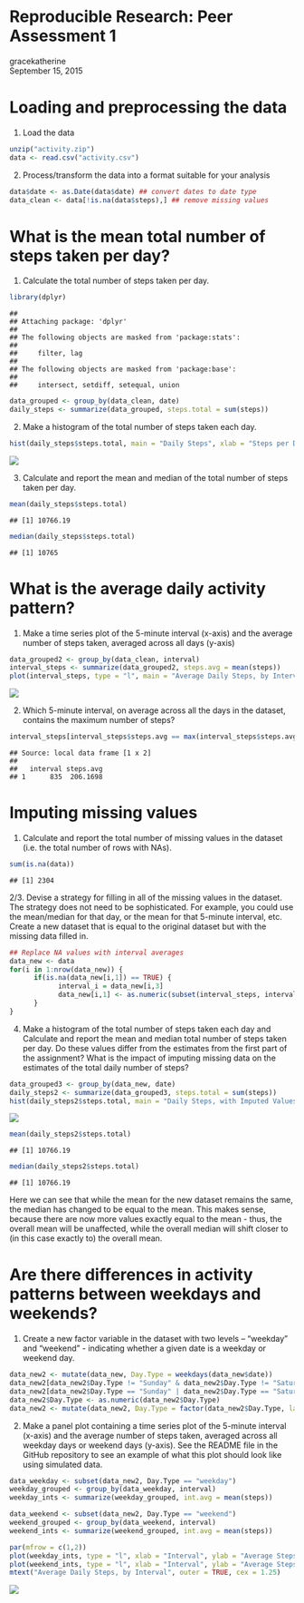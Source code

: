 # Reproducible Research: Peer Assessment 1
gracekatherine  
September 15, 2015  

# Loading and preprocessing the data
1. Load the data

```r
unzip("activity.zip")
data <- read.csv("activity.csv")
```
2. Process/transform the data into a format suitable for your analysis

```r
data$date <- as.Date(data$date) ## convert dates to date type
data_clean <- data[!is.na(data$steps),] ## remove missing values
```

# What is the mean total number of steps taken per day?
1. Calculate the total number of steps taken per day.

```r
library(dplyr)
```

```
## 
## Attaching package: 'dplyr'
## 
## The following objects are masked from 'package:stats':
## 
##     filter, lag
## 
## The following objects are masked from 'package:base':
## 
##     intersect, setdiff, setequal, union
```

```r
data_grouped <- group_by(data_clean, date)
daily_steps <- summarize(data_grouped, steps.total = sum(steps))
```
2. Make a histogram of the total number of steps taken each day.

```r
hist(daily_steps$steps.total, main = "Daily Steps", xlab = "Steps per Day")
```

![](PA1_template_files/figure-html/unnamed-chunk-4-1.png) 

3. Calculate and report the mean and median of the total number of steps taken per day.

```r
mean(daily_steps$steps.total)
```

```
## [1] 10766.19
```

```r
median(daily_steps$steps.total)
```

```
## [1] 10765
```

# What is the average daily activity pattern?
1. Make a time series plot of the 5-minute interval (x-axis) and the average number of steps taken, averaged across all days (y-axis)

```r
data_grouped2 <- group_by(data_clean, interval)
interval_steps <- summarize(data_grouped2, steps.avg = mean(steps))
plot(interval_steps, type = "l", main = "Average Daily Steps, by Interval", xlab = "Interval", ylab = "Average Steps")
```

![](PA1_template_files/figure-html/unnamed-chunk-6-1.png) 

2. Which 5-minute interval, on average across all the days in the dataset, contains the maximum number of steps?

```r
interval_steps[interval_steps$steps.avg == max(interval_steps$steps.avg),]
```

```
## Source: local data frame [1 x 2]
## 
##   interval steps.avg
## 1      835  206.1698
```

# Imputing missing values
1. Calculate and report the total number of missing values in the dataset (i.e. the total number of rows with NAs).

```r
sum(is.na(data))
```

```
## [1] 2304
```
2/3. Devise a strategy for filling in all of the missing values in the dataset. The strategy does not need to be sophisticated. For example, you could use the mean/median for that day, or the mean for that 5-minute interval, etc. Create a new dataset that is equal to the original dataset but with the missing data filled in.

```r
## Replace NA values with interval averages
data_new <- data
for(i in 1:nrow(data_new)) {
      if(is.na(data_new[i,1]) == TRUE) {
            interval_i = data_new[i,3]
            data_new[i,1] <- as.numeric(subset(interval_steps, interval == interval_i)[2])
      }
}
```
4. Make a histogram of the total number of steps taken each day and Calculate and report the mean and median total number of steps taken per day. Do these values differ from the estimates from the first part of the assignment? What is the impact of imputing missing data on the estimates of the total daily number of steps?

```r
data_grouped3 <- group_by(data_new, date)
daily_steps2 <- summarize(data_grouped3, steps.total = sum(steps))
hist(daily_steps2$steps.total, main = "Daily Steps, with Imputed Values", xlab = "Steps per Day")
```

![](PA1_template_files/figure-html/unnamed-chunk-10-1.png) 

```r
mean(daily_steps2$steps.total)
```

```
## [1] 10766.19
```

```r
median(daily_steps2$steps.total)
```

```
## [1] 10766.19
```
Here we can see that while the mean for the new dataset remains the same, the median has changed to be equal to the mean. This makes sense, because there are now more values exactly equal to the mean - thus, the overall mean will be unaffected, while the overall median will shift closer to (in this case exactly to) the overall mean.

# Are there differences in activity patterns between weekdays and weekends?
1. Create a new factor variable in the dataset with two levels – “weekday” and “weekend” - indicating whether a given date is a weekday or weekend day.

```r
data_new2 <- mutate(data_new, Day.Type = weekdays(data_new$date))
data_new2[data_new2$Day.Type != "Sunday" & data_new2$Day.Type != "Saturday",]$Day.Type <- 0
data_new2[data_new2$Day.Type == "Sunday" | data_new2$Day.Type == "Saturday",]$Day.Type <- 1
data_new2$Day.Type <- as.numeric(data_new2$Day.Type)
data_new2 <- mutate(data_new2, Day.Type = factor(data_new2$Day.Type, labels = c("weekday", "weekend")))
```
2. Make a panel plot containing a time series plot of the 5-minute interval (x-axis) and the average number of steps taken, averaged across all weekday days or weekend days (y-axis). See the README file in the GitHub repository to see an example of what this plot should look like using simulated data.

```r
data_weekday <- subset(data_new2, Day.Type == "weekday")
weekday_grouped <- group_by(data_weekday, interval)
weekday_ints <- summarize(weekday_grouped, int.avg = mean(steps))

data_weekend <- subset(data_new2, Day.Type == "weekend")
weekend_grouped <- group_by(data_weekend, interval)
weekend_ints <- summarize(weekend_grouped, int.avg = mean(steps))

par(mfrow = c(1,2))
plot(weekday_ints, type = "l", xlab = "Interval", ylab = "Average Steps", main = "Weekday Intervals")
plot(weekend_ints, type = "l", xlab = "Interval", ylab = "Average Steps", main = "Weekend Intervals")
mtext("Average Daily Steps, by Interval", outer = TRUE, cex = 1.25)
```

![](PA1_template_files/figure-html/unnamed-chunk-12-1.png) 

